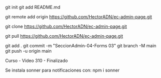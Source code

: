 


git init
git add README.md

git remote add origin https://github.com/HectorADN/ec-admin-page.git

git clone https://github.com/HectorADN/ec-admin-page.git

git pull https://github.com/HectorADN/ec-admin-page.git

git add .
git commit -m "SeccionAdmin-04-Forms 03"
git branch -M main
git push -u origin main


Curso - Video 310 - Finalizado


Se instala sonner para notificaciones con:
npm i sonner


